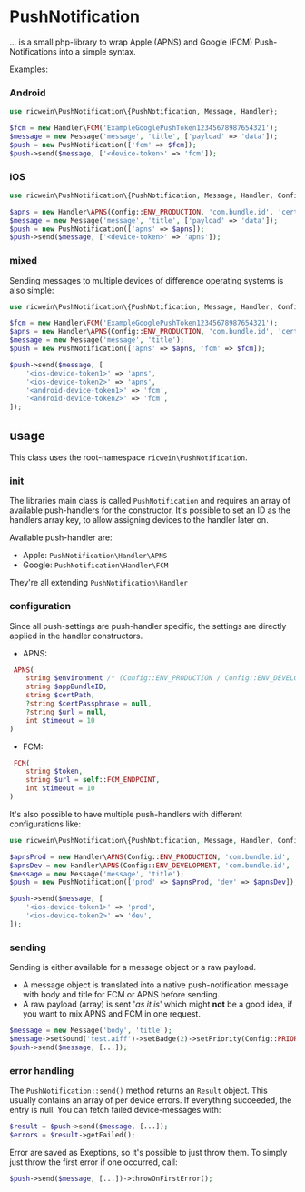 # PushNotification

... is a small php-library to wrap Apple (APNS) and Google (FCM) Push-Notifications into a simple syntax.

Examples:

### Android

```php
use ricwein\PushNotification\{PushNotification, Message, Handler};

$fcm = new Handler\FCM('ExampleGooglePushToken12345678987654321');
$message = new Message('message', 'title', ['payload' => 'data']);
$push = new PushNotification(['fcm' => $fcm]);
$push->send($message, ['<device-token>' => 'fcm']);
```

### iOS

```php
use ricwein\PushNotification\{PushNotification, Message, Handler, Config};

$apns = new Handler\APNS(Config::ENV_PRODUCTION, 'com.bundle.id', 'cert.pem');
$message = new Message('message', 'title', ['payload' => 'data']);
$push = new PushNotification(['apns' => $apns]);
$push->send($message, ['<device-token>' => 'apns']);
```

### mixed

Sending messages to multiple devices of difference operating systems is also simple: 

```php
use ricwein\PushNotification\{PushNotification, Message, Handler, Config};

$fcm = new Handler\FCM('ExampleGooglePushToken12345678987654321');
$apns = new Handler\APNS(Config::ENV_PRODUCTION, 'com.bundle.id', 'cert.pem');
$message = new Message('message', 'title');
$push = new PushNotification(['apns' => $apns, 'fcm' => $fcm]);

$push->send($message, [
    '<ios-device-token1>' => 'apns',
    '<ios-device-token2>' => 'apns',
    '<android-device-token1>' => 'fcm',
    '<android-device-token2>' => 'fcm',
]);
```

## usage

This class uses the root-namespace `ricwein\PushNotification`.

### init

The libraries main class is called `PushNotification` and requires an array of available push-handlers for the constructor. It's possible to set an ID as the handlers array key, to allow assigning devices to the handler later on.

Available push-handler are:

- Apple:   `PushNotification\Handler\APNS`
- Google:  `PushNotification\Handler\FCM`

They're all extending `PushNotification\Handler`

### configuration

Since all push-settings are push-handler specific, the settings are directly applied in the handler constructors.

- APNS:
```php
 APNS(
    string $environment /* (Config::ENV_PRODUCTION / Config::ENV_DEVELOPMENT) */,
    string $appBundleID,
    string $certPath,
    ?string $certPassphrase = null,
    ?string $url = null,
    int $timeout = 10
)
 ```

- FCM:
```php
 FCM(
    string $token,
    string $url = self::FCM_ENDPOINT,
    int $timeout = 10
)
 ```

It's also possible to have multiple push-handlers with different configurations like:

```php
use ricwein\PushNotification\{PushNotification, Message, Handler, Config};

$apnsProd = new Handler\APNS(Config::ENV_PRODUCTION, 'com.bundle.id', 'cert.pem');
$apnsDev = new Handler\APNS(Config::ENV_DEVELOPMENT, 'com.bundle.id', 'cert-dev.pem');
$message = new Message('message', 'title');
$push = new PushNotification(['prod' => $apnsProd, 'dev' => $apnsDev]);

$push->send($message, [
    '<ios-device-token1>' => 'prod',
    '<ios-device-token2>' => 'dev',
]);

```

### sending

Sending is either available for a message object or a raw payload.

- A message object is translated into a native push-notification message with body and title for FCM or APNS before sending.
- A raw payload (array) is sent '*as it is*' which might **not** be a good idea, if you want to mix APNS and FCM in one request. 

```php
$message = new Message('body', 'title');
$message->setSound('test.aiff')->setBadge(2)->setPriority(Config::PRIORITY_NORMAL);
$push->send($message, [...]);
```

### error handling

The `PushNotification::send()` method returns an `Result` object. This usually contains an array of per device errors. If everything succeeded, the entry is null. You can fetch failed device-messages with:

```php
$result = $push->send($message, [...]);
$errors = $result->getFailed(); 
```

Error are saved as Exeptions, so it's possible to just throw them. To simply just throw the first error if one occurred, call:

```php
$push->send($message, [...])->throwOnFirstError();
```
